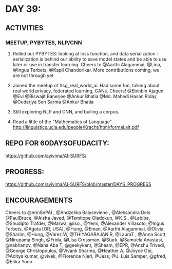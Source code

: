 

DAY 39:
=======

ACTIVITIES
---------------------------------------------------------------------------------------------------------------
### MEETUP, PYBYTES, NLP/CNN

1. Rolled out PYBYTES: looking at loss function, and data serialization - serialization is behind our ability to save model states and be able to use later or use in transfer learning. 
Cheers to @Aarthi Alagammai, @Lina, @Ingus Terbets, @Kapil Chandorikar. More contributions coming, we are not through yet. 

2. Joined the meetup of #sg_real_world_ai. Had some fun, talking about real world privacy, federated learning, GANs. Cheers! @Ebinbin Ajagun @Evi @Biswajit Banerjee @Ankur Bhatia @Md. Mahedi Hasan Riday @Oudarjya Sen Sarma @Ankur Bhatia

3. Still exploring NLP and CNN, and builing a corpus.

4. Read a little of the "Mathematics of Language". http://linguistics.ucla.edu/people/Kracht/html/formal.alt.pdf


REPO FOR 60DAYSOFUDACITY:
-------------------------
https://github.com/ayivima/AI-SURFS/

PROGRESS:
---------
https://github.com/ayivima/AI-SURFS/blob/master/DAYS_PROGRESS

ENCOURAGEMENTS
--------------
Cheers to @erinSnPAI , @Andzelika Balyseviene , @Aleksandra Deis @PaulBruce, @Aisha Javed, @Temitope Oladokun, @K.S., @Labiba, @Shudipto Trafder, @Marwa, @iso., @Yemi, @Alexander Villasoto, @Ingus Terbets, @Agata [OR, USA], @Hung, @Eman, @Aarthi Alagammai, @Olivia, @Sharim, @Hung, @Varez.W, @THIYAGARAJAN R, @LauraT , @Anna Scott, @Nirupama Singh, @Frida, @Lisa Crossman, @Stark, @Samuela Anastasi, @nabhanpv, @Nana Aba T, @geekykant, @Shaam, @EPR, @Anshu Trivedi, @George Christopoulos, @Vivank Sharma, @Heather A, @Joyce Obi, @Aditya kumar, @vivek, @Florence Njeri, @Jess, @J. Luis Samper, @gfred, @Erika Yoon
